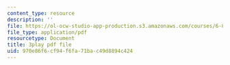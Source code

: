 ```yaml
---
content_type: resource
description: ''
file: https://ol-ocw-studio-app-production.s3.amazonaws.com/courses/6-858-computer-systems-security-fall-2014/970e86f6cf94f6fa71bac49d8894c424_QOtA76ga_fY.pdf
file_type: application/pdf
resourcetype: Document
title: 3play pdf file
uid: 970e86f6-cf94-f6fa-71ba-c49d8894c424
---
```

